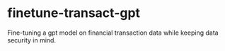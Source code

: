 # finetune-transact-gpt
Fine-tuning a gpt model on financial transaction data while keeping data security in mind.
